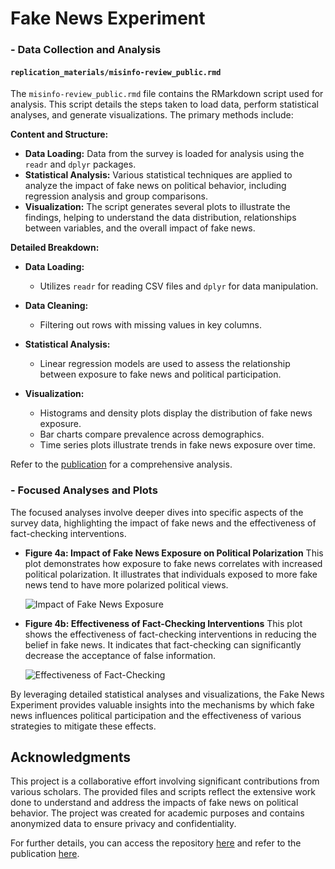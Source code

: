 # Fake News Experiment

### - Data Collection and Analysis

#### `replication_materials/misinfo-review_public.rmd`
The `misinfo-review_public.rmd` file contains the RMarkdown script used for analysis. This script details the steps taken to load data, perform statistical analyses, and generate visualizations. The primary methods include:

**Content and Structure:**
- **Data Loading:** Data from the survey is loaded for analysis using the `readr` and `dplyr` packages.
- **Statistical Analysis:** Various statistical techniques are applied to analyze the impact of fake news on political behavior, including regression analysis and group comparisons. 
- **Visualization:** The script generates several plots to illustrate the findings, helping to understand the data distribution, relationships between variables, and the overall impact of fake news.

**Detailed Breakdown:**
- **Data Loading:**
  - Utilizes `readr` for reading CSV files and `dplyr` for data manipulation.
  
- **Data Cleaning:**
  - Filtering out rows with missing values in key columns.

- **Statistical Analysis:**
  - Linear regression models are used to assess the relationship between exposure to fake news and political participation.

- **Visualization:**
  - Histograms and density plots display the distribution of fake news exposure.
  - Bar charts compare prevalence across demographics.
  - Time series plots illustrate trends in fake news exposure over time.

Refer to the [publication](https://misinforeview.hks.harvard.edu/article/fake-news-limited-effects-on-political-participation/) for a comprehensive analysis.

### - Focused Analyses and Plots

The focused analyses involve deeper dives into specific aspects of the survey data, highlighting the impact of fake news and the effectiveness of fact-checking interventions.

- **Figure 4a: Impact of Fake News Exposure on Political Polarization**
  This plot demonstrates how exposure to fake news correlates with increased political polarization. It illustrates that individuals exposed to more fake news tend to have more polarized political views.

  ![Impact of Fake News Exposure](https://github.com/domlockett/fake_news_experiment/blob/main/FN_Effects/images/fn_impact_exposure.png)
  
- **Figure 4b: Effectiveness of Fact-Checking Interventions**
  This plot shows the effectiveness of fact-checking interventions in reducing the belief in fake news. It indicates that fact-checking can significantly decrease the acceptance of false information.

  ![Effectiveness of Fact-Checking](https://github.com/domlockett/fake_news_experiment/blob/main/FN_Effects/images/fn_impact_polarization.png)

By leveraging detailed statistical analyses and visualizations, the Fake News Experiment provides valuable insights into the mechanisms by which fake news influences political participation and the effectiveness of various strategies to mitigate these effects.

## Acknowledgments

This project is a collaborative effort involving significant contributions from various scholars. The provided files and scripts reflect the extensive work done to understand and address the impacts of fake news on political behavior. The project was created for academic purposes and contains anonymized data to ensure privacy and confidentiality.

For further details, you can access the repository [here](https://github.com/domlockett/fake_news_experiment) and refer to the publication [here](https://misinforeview.hks.harvard.edu/article/fake-news-limited-effects-on-political-participation/).

